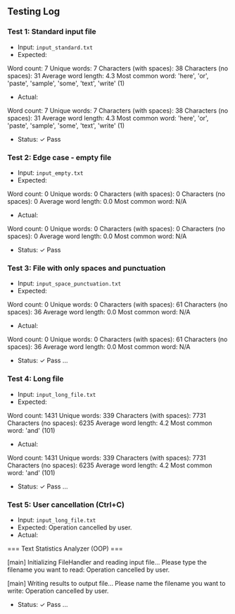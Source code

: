 ## Testing Log

### Test 1: Standard input file
- Input: `input_standard.txt`
- Expected: 

Word count: 7
Unique words: 7
Characters (with spaces): 38
Characters (no spaces): 31
Average word length: 4.3
Most common word: 'here', 'or', 'paste', 'sample', 'some', 'text', 'write' (1)

- Actual: 

Word count: 7
Unique words: 7
Characters (with spaces): 38
Characters (no spaces): 31
Average word length: 4.3
Most common word: 'here', 'or', 'paste', 'sample', 'some', 'text', 'write' (1)

- Status: ✓ Pass

### Test 2: Edge case - empty file
- Input: `input_empty.txt`
- Expected: 

Word count: 0
Unique words: 0
Characters (with spaces): 0
Characters (no spaces): 0
Average word length: 0.0
Most common word: N/A

- Actual: 

Word count: 0
Unique words: 0
Characters (with spaces): 0
Characters (no spaces): 0
Average word length: 0.0
Most common word: N/A

- Status: ✓ Pass

### Test 3: File with only spaces and punctuation
- Input: `input_space_punctuation.txt`
- Expected: 

Word count: 0
Unique words: 0
Characters (with spaces): 61
Characters (no spaces): 36
Average word length: 0.0
Most common word: N/A

- Actual: 

Word count: 0
Unique words: 0
Characters (with spaces): 61
Characters (no spaces): 36
Average word length: 0.0
Most common word: N/A

- Status: ✓ Pass
...

### Test 4: Long file
- Input: `input_long_file.txt`
- Expected: 

Word count: 1431
Unique words: 339
Characters (with spaces): 7731
Characters (no spaces): 6235
Average word length: 4.2
Most common word: 'and' (101)

- Actual: 

Word count: 1431
Unique words: 339
Characters (with spaces): 7731
Characters (no spaces): 6235
Average word length: 4.2
Most common word: 'and' (101)

- Status: ✓ Pass
...

### Test 5: User cancellation (Ctrl+C)
- Input: `input_long_file.txt`
- Expected: 
Operation cancelled by user.
- Actual: 

=== Text Statistics Analyzer (OOP) ===

[main] Initializing FileHandler and reading input file...
Please type the filename you want to read: 
Operation cancelled by user.

[main] Writing results to output file...
Please name the filename you want to write:
Operation cancelled by user.

- Status: ✓ Pass
...